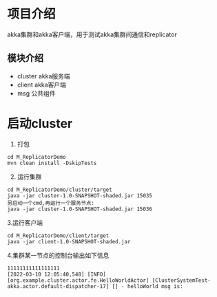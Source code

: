 # 项目介绍

akka集群和akka客户端，用于测试akka集群间通信和replicator

## 模块介绍

* cluster akka服务端
* client akka客户端
* msg 公共组件

# 启动cluster

1. 打包

```shell
cd M_ReplicatorDemo
mvn clean install -DskipTests
```

2. 运行集群

```shel
cd M_ReplicatorDemo/cluster/target
java -jar cluster-1.0-SNAPSHOT-shaded.jar 15035
另启动一个cmd,再运行一个服务节点:
java -jar cluster-1.0-SNAPSHOT-shaded.jar 15036
```
3.运行客户端

```shell
cd M_ReplicatorDemo/client/target
java -jar client-1.0-SNAPSHOT-shaded.jar
```
4.集群某一节点的控制台输出如下信息
```text
11111111111111111
[2022-03-10 12:05:40,548] [INFO] [org.example.cluster.actor.fe.HelloWorldActor] [ClusterSystemTest-akka.actor.default-dispatcher-17] [] - helloWorld msg is:
```
